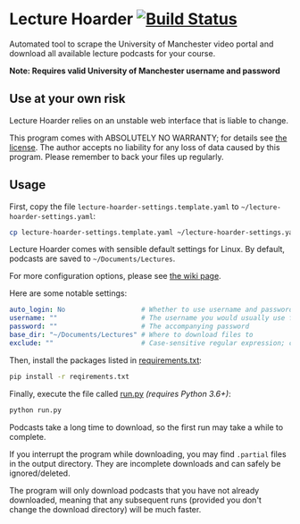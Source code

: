 # Lecture Hoarder [![Build Status](https://travis-ci.com/ed-cooper/lecture-hoarder.svg?branch=master)](https://travis-ci.com/ed-cooper/lecture-hoarder)

Automated tool to scrape the University of Manchester video portal and download all
available lecture podcasts for your course.

**Note: Requires valid University of Manchester username and password**

## Use at your own risk

Lecture Hoarder relies on an unstable web interface that is liable to change.

This program comes with ABSOLUTELY NO WARRANTY; for details see [the license](LICENSE).
The author accepts no liability for any loss of data caused by this program.
Please remember to back your files up regularly.

## Usage

First, copy the file `lecture-hoarder-settings.template.yaml` to `~/lecture-hoarder-settings.yaml`:
```bash
cp lecture-hoarder-settings.template.yaml ~/lecture-hoarder-settings.yaml
```

Lecture Hoarder comes with sensible default settings for Linux. By default, podcasts are saved to `~/Documents/Lectures`.

For more configuration options, please see [the wiki page](https://github.com/ed-cooper/lecture-hoarder/wiki/Lecture-Hoarder-Configuration).

Here are some notable settings:
```yaml
auto_login: No                   # Whether to use username and password from settings or standard input
username: ""                     # The username you would usually use for My Manchester
password: ""                     # The accompanying password
base_dir: "~/Documents/Lectures" # Where to download files to
exclude: ""                      # Case-sensitive regular expression; course names matching this will be ignored
```
Then, install the packages listed in [requirements.txt](requirements.txt):

```bash
pip install -r reqirements.txt
```

Finally, execute the file called [run.py](run.py) *(requires Python 3.6+)*:
```bash
python run.py
```

Podcasts take a long time to download, so the first run may take a while to complete.

If you interrupt the program while downloading, you may find ```.partial``` files in
the output directory. They are incomplete downloads and can safely be ignored/deleted.

The program will only download podcasts that you have not already downloaded, meaning
that any subsequent runs (provided you don't change the download directory) will be
much faster.
